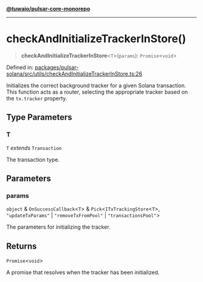 [**@tuwaio/pulsar-core-monorepo**](../../../README.md)

***

# checkAndInitializeTrackerInStore()

> **checkAndInitializeTrackerInStore**\<`T`\>(`params`): `Promise`\<`void`\>

Defined in: [packages/pulsar-solana/src/utils/checkAndInitializeTrackerInStore.ts:26](https://github.com/TuwaIO/pulsar-core/blob/c5d727eb6b89fac4171ea8d2088e9ef26b001b7c/packages/pulsar-solana/src/utils/checkAndInitializeTrackerInStore.ts#L26)

Initializes the correct background tracker for a given Solana transaction.
This function acts as a router, selecting the appropriate tracker based on the `tx.tracker` property.

## Type Parameters

### T

`T` *extends* `Transaction`

The transaction type.

## Parameters

### params

`object` & `OnSuccessCallback`\<`T`\> & `Pick`\<`ITxTrackingStore`\<`T`\>, `"updateTxParams"` \| `"removeTxFromPool"` \| `"transactionsPool"`\>

The parameters for initializing the tracker.

## Returns

`Promise`\<`void`\>

A promise that resolves when the tracker has been initialized.
